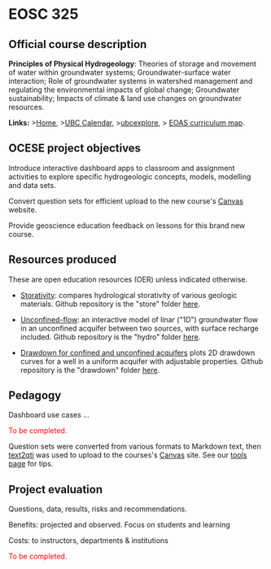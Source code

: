 # EOSC 325

## Official course description

**Principles of Physical Hydrogeology**: Theories of storage and movement of water within groundwater systems; Groundwater-surface water interaction; Role of groundwater systems in watershed management and regulating the environmental impacts of global change; Groundwater sustainability; Impacts of climate & land use changes on groundwater resources.

**Links:**
\>[Home](https://www.eoas.ubc.ca/academics/courses/eosc325),
\>[UBC Calendar](https://courses.students.ubc.ca/cs/courseschedule?pname=subjarea&tname=subj-course&dept=EOSC&course=325),
\>[ubcexplore](https://ubcexplorer.io/course/EOSC/325),
\> [EOAS curriculum map](https://www.eoas.ubc.ca/~quest/eoas-only.html).

## OCESE project objectives

Introduce interactive dashboard apps to classroom and assignment activities to explore specific hydrogeologic concepts, models, modelling and data sets.

Convert question sets for efficient upload to the new course's [Canvas](https://about.canvas.ubc.ca/) website.

Provide geoscience education feedback on lessons for this brand new course.

## Resources produced

These are open education resources (OER) unless indicated otherwise.

* [Storativity](https://dashboard.eoastest.xyz/store): compares hydrological storativity of various geologic materials. Github repository is the "store" folder [here](https://github.com/phaustin/addon_containers).

* [Unconfined-flow](https://dashboard.eoastest.xyz/hydro): an interactive model of linar ("1D") groundwater flow in an unconfined acquifer between two sources, with surface recharge included. Github repository is the "hydro" folder [here](https://github.com/phaustin/addon_containers).

* [Drawdown for confined and unconfined acquifers](https://dashboard.eoastest.xyz/drawdown) plots 2D drawdown curves for a well in a uniform acquifer with adjustable properties. Github repository is the "drawdown" folder [here](https://github.com/phaustin/addon_containers).

## Pedagogy

Dashboard use cases ...

<span style="color:red">To be completed.</span>

Question sets were converted from various formats to Markdown text, then [text2qti](https://github.com/gpoore/text2qti) was used to upload to the courses's [Canvas](https://about.canvas.ubc.ca/) site. See our [tools page](tools.md) for tips.

## Project evaluation

Questions, data, results, risks and recommendations.

Benefits: projected and observed. Focus on students and learning

Costs: to instructors, departments & institutions

<span style="color:red">To be completed.</span>